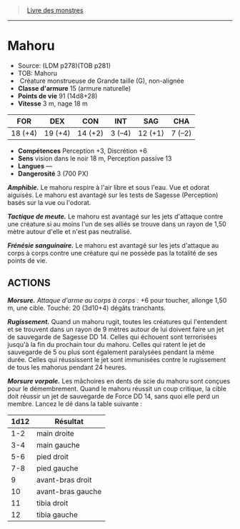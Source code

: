 ﻿> [Livre des monstres](tome_of_beasts.md)

---

# Mahoru

- Source: (LDM p278)(TOB p281)
- TOB: Mahoru
-  Créature monstrueuse de Grande taille (G), non-alignée
- **Classe d'armure** 15 (armure naturelle)
- **Points de vie** 91 (14d8+28)
- **Vitesse** 3 m, nage 18 m

|FOR|DEX|CON|INT|SAG|CHA|
|---|---|---|---|---|---|
|18 (+4)|19 (+4)|14 (+2)|3 (–4)|12 (+1)|7 (–2)|

- **Compétences** Perception +3, Discrétion +6
- **Sens** vision dans le noir 18 m, Perception passive 13
- **Langues** —
- **Dangerosité** 3 (700 PX)

**_Amphibie._** Le mahoru respire à l'air libre et sous l'eau. Vue et odorat aiguisés. Le mahoru est avantagé sur les tests de Sagesse (Perception) basés sur la vue ou l'odorat.

**_Tactique de meute._** Le mahoru est avantagé sur les jets d'attaque contre une créature si au moins l'un de ses alliés se trouve dans un rayon de 1,50 mètre autour d'elle et n'est pas neutralisé.

**_Frénésie sanguinaire._** Le mahoru est avantagé sur les jets d'attaque au corps à corps contre une créature qui ne possède pas la totalité de ses points de vie.

## ACTIONS

**_Morsure._** _Attaque d'arme au corps à corps :_ +6 pour toucher, allonge 1,50 m, une cible. Touché: 20 (3d10+4) dégâts tranchants.

**_Rugissement._** Quand un mahoru rugit, toutes les créatures qui l'entendent et se trouvent dans un rayon de 9 mètres autour de lui doivent faire un jet de sauvegarde de Sagesse DD 14. Celles qui échouent sont terrorisées jusqu'à la fin du prochain tour du mahoru. Celles qui ratent le jet de sauvegarde de 5 ou plus sont également paralysées pendant la même durée. Celles qui réussissent le jet sont immunisées contre le rugissement de tous les mahorus pendant 24 heures.

**_Morsure vorpale._** Les mâchoires en dents de scie du mahoru sont conçues pour le démembrement. Quand le mahoru réussit un coup critique, la cible doit réussir un jet de sauvegarde de Force DD 14, sans quoi elle perd un membre. Lancez le dé dans la table suivante :

|1d12|Résultat|
|---|---|
|1-2|main droite|
|3-4|main gauche|
|5-6|pied droit|
|7-8|pied gauche|
|9|avant-bras droit|
|10|avant-bras gauche|
|11|tibia droit|
|12|tibia gauche|


